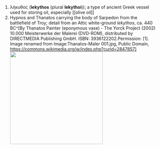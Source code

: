 1. λήκυθος (**lekythos** (plural **lekythoi**)); a type of ancient Greek vessel used for storing oil, especially [[olive oil]]
2. Hypnos and Thanatos carrying the body of Sarpedon from the battlefield of Troy; detail from an Attic white-ground *lekythos*, ca. 440 BC^[By Thanatos Painter (eponymous vase) - The Yorck Project (2002) 10.000 Meisterwerke der Malerei (DVD-ROM), distributed by DIRECTMEDIA Publishing GmbH. ISBN: 3936122202.Permission: [1]. Image renamed from Image:Thanatos-Maler 001.jpg, Public Domain, https://commons.wikimedia.org/w/index.php?curid=2847857]
	<img src="https://upload.wikimedia.org/wikipedia/commons/b/b4/Hypnos_Thanatos_BM_Vase_D56_full.jpg" width="300" />